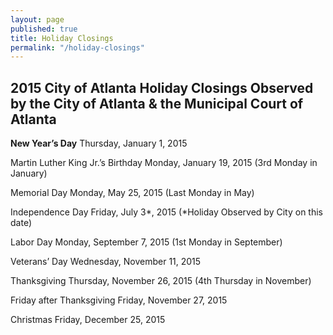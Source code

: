 ```yaml
---
layout: page
published: true
title: Holiday Closings
permalink: "/holiday-closings"
---
```


## 2015 City of Atlanta Holiday Closings Observed by the City of Atlanta & the Municipal Court of Atlanta

**New Year’s Day** Thursday, January 1, 2015

Martin Luther King Jr.’s Birthday Monday, January 19, 2015
(3rd Monday in January)

Memorial Day Monday, May 25, 2015
(Last Monday in May)

Independence Day Friday, July 3*, 2015
(*Holiday Observed by City on this date)

Labor Day Monday, September 7, 2015
(1st Monday in September)

Veterans’ Day Wednesday, November 11, 2015

Thanksgiving Thursday, November 26, 2015
(4th Thursday in November)

Friday after Thanksgiving Friday, November 27, 2015

Christmas Friday, December 25, 2015